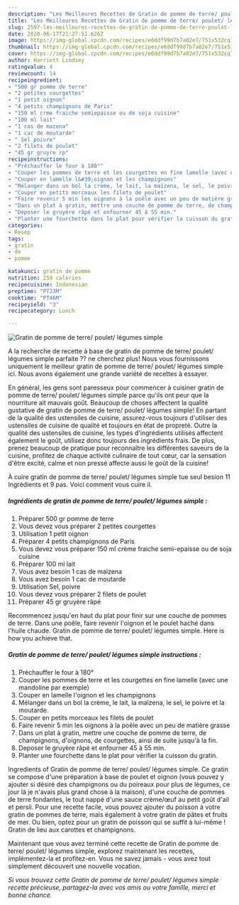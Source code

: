 ```yaml
---
description: "Les Meilleures Recettes de Gratin de pomme de terre/ poulet/ légumes simple"
title: "Les Meilleures Recettes de Gratin de pomme de terre/ poulet/ légumes simple"
slug: 2597-les-meilleures-recettes-de-gratin-de-pomme-de-terre-poulet-legumes-simple
date: 2020-06-17T21:27:51.626Z
image: https://img-global.cpcdn.com/recipes/e6ddf99d7b7a02e7/751x532cq70/gratin-de-pomme-de-terre-poulet-legumes-simple-photo-principale-de-la-recette.jpg
thumbnail: https://img-global.cpcdn.com/recipes/e6ddf99d7b7a02e7/751x532cq70/gratin-de-pomme-de-terre-poulet-legumes-simple-photo-principale-de-la-recette.jpg
cover: https://img-global.cpcdn.com/recipes/e6ddf99d7b7a02e7/751x532cq70/gratin-de-pomme-de-terre-poulet-legumes-simple-photo-principale-de-la-recette.jpg
author: Harriett Lindsey
ratingvalue: 4
reviewcount: 14
recipeingredient:
- "500 gr pomme de terre"
- "2 petites courgettes"
- "1 petit oignon"
- "4 petits champignons de Paris"
- "150 ml crme fraiche semiepaisse ou de soja cuisine"
- "100 ml lait"
- "1 cas de mazena"
- "1 cac de moutarde"
- " Sel poivre"
- "2 filets de poulet"
- "45 gr gruyre rp"
recipeinstructions:
- "Préchauffer le four à 180°"
- "Couper les pommes de terre et les courgettes en fine lamelle (avec une mandoline par exemple)"
- "Couper en lamelle l&#39;oignon et les champignons"
- "Mélanger dans un bol la crème, le lait, la maïzena, le sel, le poivre et la moutarde."
- "Couper en petits morceaux les filets de poulet"
- "Faire revenir 5 min les oignons à la poêle avec un peu de matière grasse"
- "Dans un plat à gratin, mettre une couche de pomme de terre, de champignons, d&#39;oignons, de courgettes, ainsi de suite jusqu&#39;à la fin."
- "Deposer le gruyère râpé et enfourner 45 à 55 min."
- "Planter une fourchette dans le plat pour vérifier la cuisson du gratin."
categories:
- Resep
tags:
- gratin
- de
- pomme

katakunci: gratin de pomme 
nutrition: 259 calories
recipecuisine: Indonesian
preptime: "PT23M"
cooktime: "PT46M"
recipeyield: "3"
recipecategory: Lunch

---
```



![Gratin de pomme de terre/ poulet/ légumes simple](https://img-global.cpcdn.com/recipes/e6ddf99d7b7a02e7/751x532cq70/gratin-de-pomme-de-terre-poulet-legumes-simple-photo-principale-de-la-recette.jpg)

A la recherche de recette à base de gratin de pomme de terre/ poulet/ légumes simple parfaite ?? ne cherchez plus! Nous vous fournissons uniquement le meilleur gratin de pomme de terre/ poulet/ légumes simple ici. Nous avons également une grande variété de recettes à essayer.

En général, les gens sont paresseux pour commencer à cuisiner gratin de pomme de terre/ poulet/ légumes simple parce qu'ils ont peur que la nourriture ait mauvais goût. Beaucoup de choses affectent la qualité gustative de gratin de pomme de terre/ poulet/ légumes simple! En partant de la qualité des ustensiles de cuisine, assurez-vous toujours d'utiliser des ustensiles de cuisine de qualité et toujours en état de propreté. Outre la qualité des ustensiles de cuisine, les types d'ingrédients utilisés affectent également le goût, utilisez donc toujours des ingrédients frais. De plus, prenez beaucoup de pratique pour reconnaître les différentes saveurs de la cuisine, profitez de chaque activité culinaire de tout cœur, car la sensation d'être excité, calme et non pressé affecte aussi le goût de la cuisine!

<!--inarticleads1-->

À cuire gratin de pomme de terre/ poulet/ légumes simple tue seul besion 11 Ingrédients et 9 pas. Voici comment vous cuire il.

##### Ingrédients de gratin de pomme de terre/ poulet/ légumes simple :

1. Préparer 500 gr pomme de terre
1. Vous devez vous préparer 2 petites courgettes
1. Utilisation 1 petit oignon
1. Préparer 4 petits champignons de Paris
1. Vous devez vous préparer 150 ml crème fraiche semi-epaisse ou de soja cuisine
1. Préparer 100 ml lait
1. Vous avez besoin 1 cas de maïzena
1. Vous avez besoin 1 cac de moutarde
1. Utilisation  Sel, poivre
1. Vous devez vous préparer 2 filets de poulet
1. Préparer 45 gr gruyère râpé


Recommencez jusqu&#39;en haut du plat pour finir sur une couche de pommes de terre. Dans une poêle, faire revenir l&#39;oignon et le poulet haché dans l&#39;huile chaude. Gratin de pomme de terre/ poulet/ légumes simple. Here is how you achieve that. 

<!--inarticleads2-->

##### Gratin de pomme de terre/ poulet/ légumes simple instructions :

1. Préchauffer le four à 180°
1. Couper les pommes de terre et les courgettes en fine lamelle (avec une mandoline par exemple)
1. Couper en lamelle l&#39;oignon et les champignons
1. Mélanger dans un bol la crème, le lait, la maïzena, le sel, le poivre et la moutarde.
1. Couper en petits morceaux les filets de poulet
1. Faire revenir 5 min les oignons à la poêle avec un peu de matière grasse
1. Dans un plat à gratin, mettre une couche de pomme de terre, de champignons, d&#39;oignons, de courgettes, ainsi de suite jusqu&#39;à la fin.
1. Deposer le gruyère râpé et enfourner 45 à 55 min.
1. Planter une fourchette dans le plat pour vérifier la cuisson du gratin.


Ingredients of Gratin de pomme de terre/ poulet/ légumes simple. Ce gratin se compose d&#39;une préparation à base de poulet et oignon (vous pouvez y ajouter si désiré des champignons ou du poireaux pour plus de légumes, ce jour là je n&#39;avais plus grand chose à la maison), d&#39;une couche de pommes de terre fondantes, le tout nappé d&#39;une sauce crème/œuf au petit goût d&#39;ail et persil. Pour une recette facile, vous pouvez ajouter du poisson à votre gratin de pommes de terre, mais également à votre gratin de pâtes et fruits de mer. Ou bien, optez pour un gratin de poisson qui se suffit à lui-même ! Gratin de lieu aux carottes et champignons. 

<!--inarticleads1-->

<p>
Maintenant que vous avez terminé cette recette de Gratin de pomme de terre/ poulet/ légumes simple, explorez maintenant les recettes, implémentez-la et profitez-en. Vous ne savez jamais - vous avez tout simplement découvert une nouvelle vocation.
</p>

<p>
<i>Si vous trouvez cette Gratin de pomme de terre/ poulet/ légumes simple recette précieuse, partagez-la avec vos amis ou votre famille, merci et bonne chance.</i>
</p>
